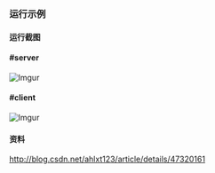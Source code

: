 ### 运行示例

#### 运行截图
#### #server
![Imgur](http://i.imgur.com/7JXrnbE.png)
#### #client
![Imgur](http://i.imgur.com/JKUUcBc.png)

#### 资料
http://blog.csdn.net/ahlxt123/article/details/47320161